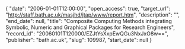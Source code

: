 {
  "date": "2006-01-01T12:00:00", 
  "open_access": true, 
  "target_url": "http://staff.bath.ac.uk/masjhd/jtap/www/report.htm", 
  "description": "", 
  "end_date": null, 
  "title": "Composite Computing Methods integrating Symbolic, Numeric and Graphical Packages for Research Engineers", 
  "record_id": "20060101T120000/EZJtYsXxpEwQGu3NxJxO8w==", 
  "publisher": "bath.ac.uk", 
  "slug": 109987, 
  "start_date": null
}

